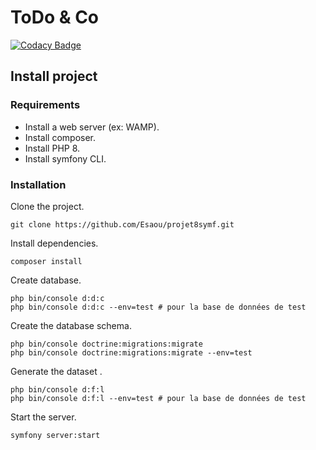 ToDo & Co
========
[![Codacy Badge](https://app.codacy.com/project/badge/Grade/37629424fce44d9986ca29d8610cdead)](https://www.codacy.com/gh/Esaou/projet8symf/dashboard?utm_source=github.com&amp;utm_medium=referral&amp;utm_content=Esaou/projet8symf&amp;utm_campaign=Badge_Grade)

## Install project

### Requirements

- Install a web server (ex: WAMP).
- Install composer.
- Install PHP 8.
- Install symfony CLI.

### Installation

Clone the project.
```
git clone https://github.com/Esaou/projet8symf.git
```
Install dependencies.
```
composer install
```
Create database.
```
php bin/console d:d:c
php bin/console d:d:c --env=test # pour la base de données de test
```
Create the database schema.
```
php bin/console doctrine:migrations:migrate
php bin/console doctrine:migrations:migrate --env=test
```
Generate the dataset .
```
php bin/console d:f:l
php bin/console d:f:l --env=test # pour la base de données de test
```
Start the server.
```
symfony server:start
```